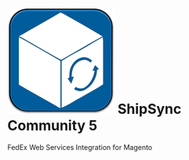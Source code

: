 ![shipsync-community.png](/media/illapps/shipsync-community.png "shipsync-community")
ShipSync Community 5
====================
FedEx Web Services Integration for Magento
